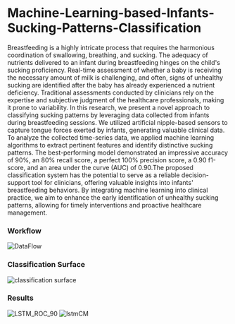 # Machine-Learning-based-Infants-Sucking-Patterns-Classification
Breastfeeding is a highly intricate process that requires the harmonious coordination of swallowing, breathing, and sucking. The adequacy of nutrients delivered to an infant during breastfeeding hinges on the child's sucking proficiency. Real-time assessment of whether a baby is receiving the necessary amount of milk is challenging, and often, signs of unhealthy sucking are identified after the baby has already experienced a nutrient deficiency. Traditional assessments conducted by clinicians rely on the expertise and subjective judgment of the healthcare professionals, making it prone to variability. In this research, we present a novel approach to classifying sucking patterns by leveraging data collected from infants during breastfeeding sessions. We utilized artificial nipple-based sensors to capture tongue forces exerted by infants, generating valuable clinical data.
    To analyze the collected time-series data, we applied machine learning algorithms to extract pertinent features and identify distinctive sucking patterns. The best-performing model demonstrated an impressive accuracy of 90\%, an 80\% recall score, a perfect 100\% precision score, a 0.90 f1-score, and an area under the curve (AUC) of 0.90.The proposed classification system has the potential to serve as a reliable decision-support tool for clinicians, offering valuable insights into infants' breastfeeding behaviors. By integrating machine learning into clinical practice, we aim to enhance the early identification of unhealthy sucking patterns, allowing for timely interventions and proactive healthcare management.

### Workflow
![DataFlow](https://github.com/AbdullahiOlapojoye/Machine-Learning-based-Infants-Sucking-Patterns-Classification/assets/106112822/8f3db49b-2f86-449b-8742-9939ee191727)

### Classification Surface
![classification surface](https://github.com/AbdullahiOlapojoye/Machine-Learning-based-Infants-Sucking-Patterns-Classification/assets/106112822/f9165ab0-215f-46dd-902a-2fb3c4636f59)
### Results
![LSTM_ROC_90](https://github.com/AbdullahiOlapojoye/Machine-Learning-based-Infants-Sucking-Patterns-Classification/assets/106112822/8ec57f6d-a791-4e61-bec7-3ea239842235)
![lstmCM](https://github.com/AbdullahiOlapojoye/Machine-Learning-based-Infants-Sucking-Patterns-Classification/assets/106112822/b10d041c-dc7d-4f80-8a99-49e4c8313af6)


